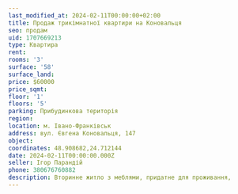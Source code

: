 ```yaml
---
last_modified_at: 2024-02-11T00:00:00+02:00
title: Продаж трикімнатної квартири на Коновальця
seo: продам
uid: 1707669213
type: Квартира
rent:
rooms: '3'
surface: '58'
surface_land:
price: $60000
price_sqmt:
floor: '1'
floors: '5'
parking: Прибудинкова територія
region:
location: м. Івано-Франківськ
address: вул. Євгена Коновальця, 147
object:
coordinates: 48.908682,24.712144
date: 2024-02-11T00:00:00.000Z
seller: Ігор Парандій
phone: 380676760882
description: Вторинне житло з меблями, придатне для проживання,
---
```

